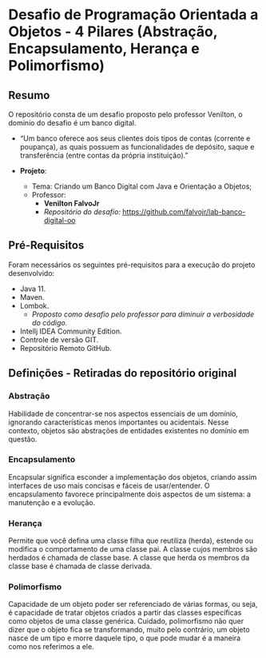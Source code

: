 # Desafio de Programação Orientada a Objetos - 4 Pilares (Abstração, Encapsulamento, Herança e Polimorfismo)

## Resumo
O repositório consta de um desafio proposto pelo professor Venilton, o domínio do desafio é um banco digital.
- “Um banco oferece aos seus clientes dois tipos de contas (corrente e poupança), as quais possuem as funcionalidades de depósito, saque e transferência (entre contas da própria instituição).”

- **Projeto**:
  - Tema: Criando um Banco Digital com Java e Orientação a Objetos;
  - Professor:
    - **Venilton FalvoJr**
    - *Repositório do desafio:* https://github.com/falvojr/lab-banco-digital-oo

## Pré-Requisitos
Foram necessários os seguintes pré-requisitos para a execução do projeto desenvolvido:

- Java 11.
- Maven.
- Lombok.
  - *Proposto como desafio pelo professor para diminuir a verbosidade do código.* 
- Intellj IDEA Community Edition.
- Controle de versão GIT.
- Repositório Remoto GitHub.

## Definições - Retiradas do repositório original

### Abstração
Habilidade de concentrar-se nos aspectos essenciais de um domínio, ignorando características menos importantes ou acidentais. Nesse contexto, objetos são abstrações de entidades existentes no domínio em questão.

### Encapsulamento
Encapsular significa esconder a implementação dos objetos, criando assim interfaces de uso mais concisas e fáceis de usar/entender. O encapsulamento favorece principalmente dois aspectos de um sistema: a manutenção e a evolução.

### Herança
Permite que você defina uma classe filha que reutiliza (herda), estende ou modifica o comportamento de uma classe pai. A classe cujos membros são herdados é chamada de classe base. A classe que herda os membros da classe base é chamada de classe derivada.

### Polimorfismo
Capacidade de um objeto poder ser referenciado de várias formas, ou seja, é capacidade de tratar objetos criados a partir das classes específicas como objetos de uma classe genérica. Cuidado, polimorfismo não quer dizer que o objeto fica se transformando, muito pelo contrário, um objeto nasce de um tipo e morre daquele tipo, o que pode mudar é a maneira como nos referimos a ele.
